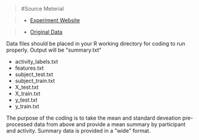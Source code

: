 > #Source Meterial

> - [Experiment Website](http://archive.ics.uci.edu/ml/datasets/Human+Activity+Recognition+Using+Smartphones) 

> - [Original Data](https://d396qusza40orc.cloudfront.net/getdata%2Fprojectfiles%2FUCI%20HAR%20Dataset.zip)

Data files should be placed in your R working directory for coding to run properly. Output will be "summary.txt"

- activity_labels.txt
- features.txt
- subject_test.txt
- subject_train.txt
- X_test.txt
- X_train.txt
- y_test.txt
- y_train.txt

The purpose of the coding is to take the mean and standard deveation pre-processed data from above and provide a mean summary by participant and activity. Summary data is provided in a "wide" format.
